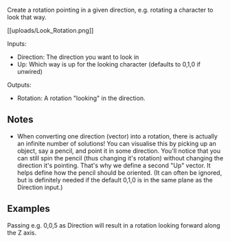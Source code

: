 Create a rotation pointing in a given direction, e.g. rotating a character to look that way.

[[uploads/Look_Rotation.png]]

Inputs:
* Direction: The direction you want to look in
* Up: Which way is up for the looking character (defaults to 0,1,0 if unwired)

Outputs:
* Rotation: A rotation "looking" in the direction.

## Notes

* When converting one direction (vector) into a rotation, there is actually an infinite number of solutions! You can visualise this by picking up an object, say a pencil, and point it in some direction. You'll notice that you can still spin the pencil (thus changing it's rotation) without changing the direction it's pointing. That's why we define a second "Up" vector. It helps define how the pencil should be oriented. (It can often be ignored, but is definitely needed if the default 0,1,0 is in the same plane as the Direction input.)

## Examples

Passing e.g. 0,0,5 as Direction will result in a rotation looking forward along the Z axis.